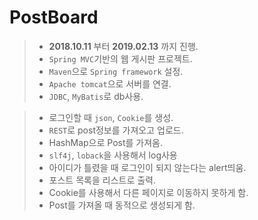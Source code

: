 # PostBoard
> - **2018.10.11** 부터 **2019.02.13** 까지 진행.
> - `Spring MVC`기반의 웹 게시판 프로젝트.
> - `Maven`으로 `Spring framework` 설정.
> - `Apache tomcat`으로 서버를 연결.
> - `JDBC`, `MyBatis`로 db사용.

> - 로그인할 때 `json`, `Cookie`를 생성.
> - `REST`로 post정보를 가져오고 업로드.
> - HashMap으로 Post를 가져옴.
> - `slf4j`, `loback`을 사용해서 log사용
> - 아이디가 틀렸을 때 로그인이 되지 않는다는 alert띄움.
> - 포스트 목록을 리스트로 출력.
> - Cookie를 사용해서 다른 페이지로 이동하지 못하게 함.
> - Post를 가져올 때 동적으로 생성되게 함.
